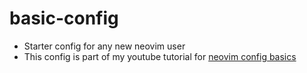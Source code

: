 # basic-config
- Starter config for any new neovim user
- This config is part of my youtube tutorial for [neovim config basics](https://www.youtube.com/playlist?list=PLYVQrj2EVSUL1NqYn3jsIVXG3U9eWaMcq)
